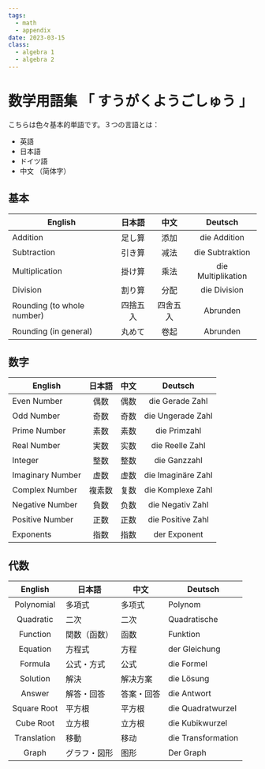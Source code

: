 ```yaml
---
tags:
  - math
  - appendix
date: 2023-03-15
class:
  - algebra 1
  - algebra 2
---
```

# 数学用語集 「 すうがくようごしゅう 」

こちらは色々基本的単語です。３つの言語とは：

- 英語
- 日本語
- ドイツ語
- 中文 （简体字）

## 基本

| English                    | 日本語  |  中文  |      Deutsch       |
| -------------------------- | :--: | :--: | :----------------: |
| Addition                   | 足し算  |  添加  |    die Addition    |
| Subtraction                | 引き算  |  减法  |  die Subtraktion   |
| Multiplication             | 掛け算  |  乘法  | die Multiplikation |
| Division                   | 割り算  |  分配  |    die Division    |
| Rounding (to whole number) | 四捨五入 | 四舍五入 |      Abrunden      |
| Rounding (in general)      | 丸めて  |  卷起  |      Abrunden      |

## 数字

| English          | 日本語 | 中文  |      Deutsch       |
| ---------------- | :-: | --- | :----------------: |
| Even Number      | 偶数  | 偶数  |  die Gerade Zahl   |
| Odd Number       | 奇数  | 奇数  | die Ungerade Zahl  |
| Prime Number     | 素数  | 素数  |    die Primzahl    |
| Real Number      | 実数  | 实数  |  die Reelle Zahl   |
| Integer          | 整数  | 整数  |    die Ganzzahl    |
| Imaginary Number | 虚数  | 虚数  | die Imaginäre Zahl |
| Complex Number   | 複素数 | 复数  | die Komplexe Zahl  |
| Negative Number  | 負数  | 负数  |  die Negativ Zahl  |
| Positive Number  | 正数  | 正数  | die Positive Zahl  |
| Exponents        | 指数  | 指数  |    der Exponent    |

## 代数

|   English   | 日本語    | 中文    | Deutsch            |
| :---------: | ------ | ----- | ------------------ |
| Polynomial  | 多項式    | 多项式   | Polynom            |
|  Quadratic  | 二次     | 二次    | Quadratische       |
|  Function   | 関数（函数） | 函数    | Funktion           |
|  Equation   | 方程式    | 方程    | der Gleichung      |
|   Formula   | 公式・方式  | 公式    | die Formel         |
|  Solution   | 解決     | 解决方案  | die Lösung         |
|   Answer    | 解答・回答  | 答案・回答 | die Antwort        |
| Square Root | 平方根    | 平方根   | die Quadratwurzel  |
|  Cube Root  | 立方根    | 立方根   | die Kubikwurzel    |
| Translation | 移動     | 移动    | die Transformation |
|    Graph    | グラフ・図形 | 图形    | Der Graph          |
